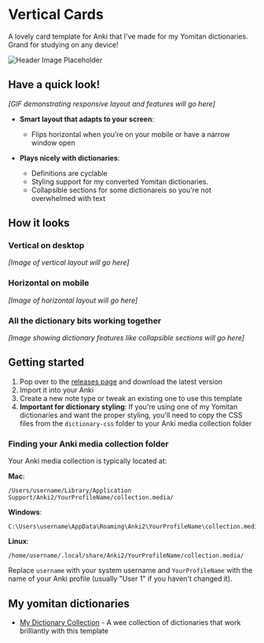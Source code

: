 # Vertical Cards

A lovely card template for Anki that I've made for my Yomitan dictionaries. Grand for studying on any device!

![Header Image Placeholder](header-image-placeholder.png)

## Have a quick look!

*[GIF demonstrating responsive layout and features will go here]*

- **Smart layout that adapts to your screen**: 
  - Flips horizontal when you're on your mobile or have a narrow window open
  
- **Plays nicely with dictionaries**:
  - Definitions are cyclable
  - Styling support for my converted Yomitan dictionaries.
  - Collapsible sections for some dictionareis so you're not overwhelmed with text

## How it looks

### Vertical on desktop
*[Image of vertical layout will go here]*

### Horizontal on mobile
*[Image of horizontal layout will go here]*

### All the dictionary bits working together
*[Image showing dictionary features like collapsible sections will go here]*

## Getting started

1. Pop over to the [releases page](https://github.com/yourusername/vertical-cards/releases) and download the latest version
2. Import it into your Anki
3. Create a new note type or tweak an existing one to use this template
4. **Important for dictionary styling**: If you're using one of my Yomitan dictionaries and want the proper styling, you'll need to copy the CSS files from the `dictionary-css` folder to your Anki media collection folder

### Finding your Anki media collection folder

Your Anki media collection is typically located at:

**Mac**: 
```
/Users/username/Library/Application Support/Anki2/YourProfileName/collection.media/
```

**Windows**: 
```
C:\Users\username\AppData\Roaming\Anki2\YourProfileName\collection.media\
```

**Linux**: 
```
/home/username/.local/share/Anki2/YourProfileName/collection.media/
```

Replace `username` with your system username and `YourProfileName` with the name of your Anki profile (usually "User 1" if you haven't changed it).

## My yomitan dictionaries

- [My Dictionary Collection](https://github.com/yourusername/dictionary-collection) - A wee collection of dictionaries that work brilliantly with this template